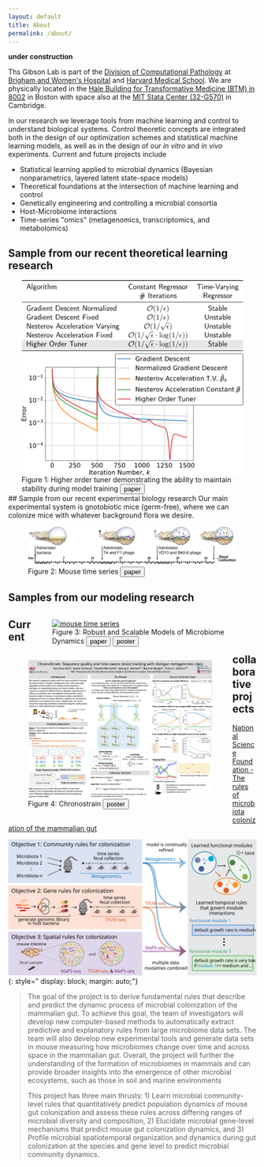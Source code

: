 ```yaml
---
layout: default
title: About
permalink: /about/
---
```

**under construction**

Ths Gibson Lab is part of the [Division of Computational Pathology](https://comp-path.bwh.harvard.edu/) at [Brigham and Women's Hospital](https://www.brighamhealth.org/) and [Harvard Medical School](https://hms.harvard.edu/). We are physically located in the  [Hale Building for Transformative Medicine (BTM) in 8002](https://www.google.com/maps/place/Building+for+Transformative+Medicine+at+Brigham+and+Women's+Hospital/@42.3353661,-71.1087175,15z/data=!4m5!3m4!1s0x0:0x35376a566e389c7d!8m2!3d42.3353661!4d-71.1087175) in Boston with space also at the [MIT Stata Center (32-G570)](https://www.google.com/maps/place/Stata+Center,+32+Vassar+St,+Cambridge,+MA+02139/@42.3616095,-71.0928242,17z/data=!3m1!4b1!4m5!3m4!1s0x89e370a95d3025a9:0xb1de557289ff6bbe!8m2!3d42.3616095!4d-71.0906355)  in Cambridge.

In our research we leverage tools from machine learning and control to understand biological systems.  Control theoretic concepts are integrated both in the design of our optimization schemes and statistical machine learning models, as well as in the design of our *in vitro* and *in vivo* experiments. Current and future projects include
* Statistical learning applied to microbial dynamics (Bayesian nonparametrics, layered latent state-space models)
* Theoretical foundations at the intersection of machine learning and control
* Genetically engineering and controlling a microbial consortia
* Host-Microbiome interactions
* Time-series "omics" (metagenomics, transcriptomics, and metabolomics)


## Sample from our recent theoretical learning research
<figure class="image" style="float: center; width: 450px; margin: auto;">
<img src='/image/highordertuner3.svg' alt="higher order tuner" style="width: 450px;
    display: block;
    margin: auto;" />
    <figcaption> Figure 1: Higher order tuner demonstrating the ability to maintain stability during model training <button name="button" onclick="window.location.href='https://arxiv.org/abs/2005.01529'"><i class="far fa-file-pdf"></i> paper</button></figcaption>
</figure>
## Sample from our recent experimental biology research
Our main experimental system is gnotobiotic mice (germ-free), where we can colonize mice with whatever background flora we desire.

<figure class="image">
<img src='/image/mouse_time.png' alt="mouse time series" style="width: 650px;
    display: block;
    margin: auto;" />
    <figcaption> Figure 2: Mouse time series <button name="button" onclick="window.location.href='/papers/hsu19hostmicrobe.pdf'"><i class="far fa-file-pdf"></i> paper</button></figcaption>
</figure>

## Samples from our modeling research

<figure class="image" style="float: right; width: 375px;">
<a href="/posters/gibson18icml.pdf"><img src='/image/gibson18icml.png' alt="mouse time series" style="width: 375px;
    display: block;
    margin: auto;
    float: auto;" /></a>
    <figcaption> Figure 3: Robust and Scalable Models of Microbiome Dynamics
    <button name="button" onclick="window.location.href='http://proceedings.mlr.press/v80/gibson18a.html'"><i class="far fa-file-pdf"></i> paper</button>
    <button name="button" onclick="window.location.href='/posters/gibson18icml.pdf'"><i class="far fa-file-pdf"></i> poster</button>
    </figcaption>
</figure>

<figure class="image" style="float: left;">
<a href="/posters/kim20mlcb.pdf"><img src='/image/kim20mlcb.png' alt="mouse time series" style="width: 375px;
    display: block;
    margin: auto;
    float: auto;" /></a>
    <figcaption> Figure 4: Chronostrain
    <button name="button" onclick="window.location.href='/posters/kim20mlcb.pdf'"><i class="far fa-file-pdf"></i> poster</button>
    </figcaption>
</figure>


## Current collaborative projects

[National Science Foundation - The rules of microbiota colonization of the mammalian gut](https://www.nsf.gov/awardsearch/showAward?AWD_ID=2025515&HistoricalAwards=false)







![The rules of microbiota colonization of the mammalian gut](/image/nsfmtm.svg){: style="
    display: block;
    margin: auto;"}

>The goal of the project is to derive fundamental rules that describe and predict the dynamic process of microbial colonization of the mammalian gut. To achieve this goal, the team of investigators will develop new computer-based methods to automatically extract predictive and explanatory rules from large microbiome data sets. The team will also develop new experimental tools and generate data sets in mouse measuring how microbiomes change over time and across space in the mammalian gut. Overall, the project will further the understanding of the formation of microbiomes in mammals and can provide broader insights into the emergence of other microbial ecosystems, such as those in soil and marine environments
>
>This project has three main thrusts: 1) Learn microbial community-level rules that quantitatively predict population dynamics of mouse gut colonization and assess these rules across differing ranges of microbial diversity and composition, 2) Elucidate microbial gene-level mechanisms that predict mouse gut colonization dynamics, and 3) Profile microbial spatiotemporal organization and dynamics during gut colonization at the species and gene level to predict microbial community dynamics.
